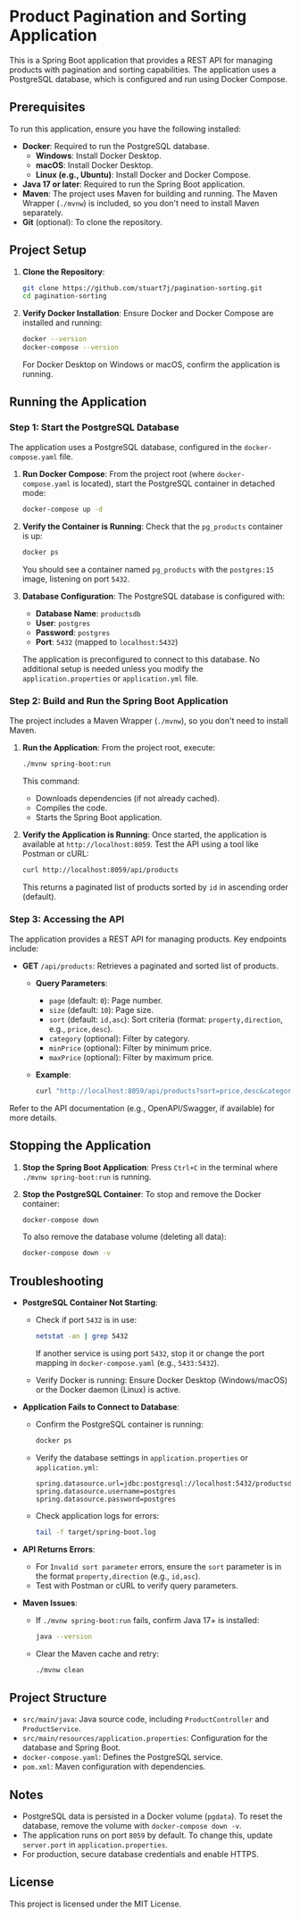# Product Pagination and Sorting Application

This is a Spring Boot application that provides a REST API for managing products with pagination and sorting capabilities. The application uses a PostgreSQL database, which is configured and run using Docker Compose.

## Prerequisites

To run this application, ensure you have the following installed:

- **Docker**: Required to run the PostgreSQL database.
  - **Windows**: Install Docker Desktop.
  - **macOS**: Install Docker Desktop.
  - **Linux (e.g., Ubuntu)**: Install Docker and Docker Compose.
- **Java 17 or later**: Required to run the Spring Boot application.
- **Maven**: The project uses Maven for building and running. The Maven Wrapper (`./mvnw`) is included, so you don't need to install Maven separately.
- **Git** (optional): To clone the repository.

## Project Setup

1. **Clone the Repository**:

   ```bash
   git clone https://github.com/stuart7j/pagination-sorting.git
   cd pagination-sorting
   ```

2. **Verify Docker Installation**: Ensure Docker and Docker Compose are installed and running:

   ```bash
   docker --version
   docker-compose --version
   ```

   For Docker Desktop on Windows or macOS, confirm the application is running.

## Running the Application

### Step 1: Start the PostgreSQL Database

The application uses a PostgreSQL database, configured in the `docker-compose.yaml` file.

1. **Run Docker Compose**: From the project root (where `docker-compose.yaml` is located), start the PostgreSQL container in detached mode:

   ```bash
   docker-compose up -d
   ```

2. **Verify the Container is Running**: Check that the `pg_products` container is up:

   ```bash
   docker ps
   ```

   You should see a container named `pg_products` with the `postgres:15` image, listening on port `5432`.

3. **Database Configuration**: The PostgreSQL database is configured with:

   - **Database Name**: `productsdb`
   - **User**: `postgres`
   - **Password**: `postgres`
   - **Port**: `5432` (mapped to `localhost:5432`)

   The application is preconfigured to connect to this database. No additional setup is needed unless you modify the `application.properties` or `application.yml` file.

### Step 2: Build and Run the Spring Boot Application

The project includes a Maven Wrapper (`./mvnw`), so you don't need to install Maven.

1. **Run the Application**: From the project root, execute:

   ```bash
   ./mvnw spring-boot:run
   ```

   This command:

   - Downloads dependencies (if not already cached).
   - Compiles the code.
   - Starts the Spring Boot application.


2. **Verify the Application is Running**: Once started, the application is available at `http://localhost:8059`. Test the API using a tool like Postman or cURL:

   ```bash
   curl http://localhost:8059/api/products
   ```

   This returns a paginated list of products sorted by `id` in ascending order (default).

### Step 3: Accessing the API

The application provides a REST API for managing products. Key endpoints include:

- **GET** `/api/products`: Retrieves a paginated and sorted list of products.

  - **Query Parameters**:

    - `page` (default: `0`): Page number.
    - `size` (default: `10`): Page size.
    - `sort` (default: `id,asc`): Sort criteria (format: `property,direction`, e.g., `price,desc`).
    - `category` (optional): Filter by category.
    - `minPrice` (optional): Filter by minimum price.
    - `maxPrice` (optional): Filter by maximum price.

  - **Example**:

    ```bash
    curl "http://localhost:8059/api/products?sort=price,desc&category=electronics"
    ```

Refer to the API documentation (e.g., OpenAPI/Swagger, if available) for more details.

## Stopping the Application

1. **Stop the Spring Boot Application**: Press `Ctrl+C` in the terminal where `./mvnw spring-boot:run` is running.

2. **Stop the PostgreSQL Container**: To stop and remove the Docker container:

   ```bash
   docker-compose down
   ```

   To also remove the database volume (deleting all data):

   ```bash
   docker-compose down -v
   ```

## Troubleshooting

- **PostgreSQL Container Not Starting**:

  - Check if port `5432` is in use:

    ```bash
    netstat -an | grep 5432
    ```

    If another service is using port `5432`, stop it or change the port mapping in `docker-compose.yaml` (e.g., `5433:5432`).

  - Verify Docker is running: Ensure Docker Desktop (Windows/macOS) or the Docker daemon (Linux) is active.

- **Application Fails to Connect to Database**:

  - Confirm the PostgreSQL container is running:

    ```bash
    docker ps
    ```

  - Verify the database settings in `application.properties` or `application.yml`:

    ```properties
    spring.datasource.url=jdbc:postgresql://localhost:5432/productsdb
    spring.datasource.username=postgres
    spring.datasource.password=postgres
    ```

  - Check application logs for errors:

    ```bash
    tail -f target/spring-boot.log
    ```

- **API Returns Errors**:

  - For `Invalid sort parameter` errors, ensure the `sort` parameter is in the format `property,direction` (e.g., `id,asc`).
  - Test with Postman or cURL to verify query parameters.

- **Maven Issues**:

  - If `./mvnw spring-boot:run` fails, confirm Java 17+ is installed:

    ```bash
    java --version
    ```

  - Clear the Maven cache and retry:

    ```bash
    ./mvnw clean
    ```

## Project Structure

- `src/main/java`: Java source code, including `ProductController` and `ProductService`.
- `src/main/resources/application.properties`: Configuration for the database and Spring Boot.
- `docker-compose.yaml`: Defines the PostgreSQL service.
- `pom.xml`: Maven configuration with dependencies.

## Notes

- PostgreSQL data is persisted in a Docker volume (`pgdata`). To reset the database, remove the volume with `docker-compose down -v`.
- The application runs on port `8059` by default. To change this, update `server.port` in `application.properties`.
- For production, secure database credentials and enable HTTPS.

## License

This project is licensed under the MIT License.